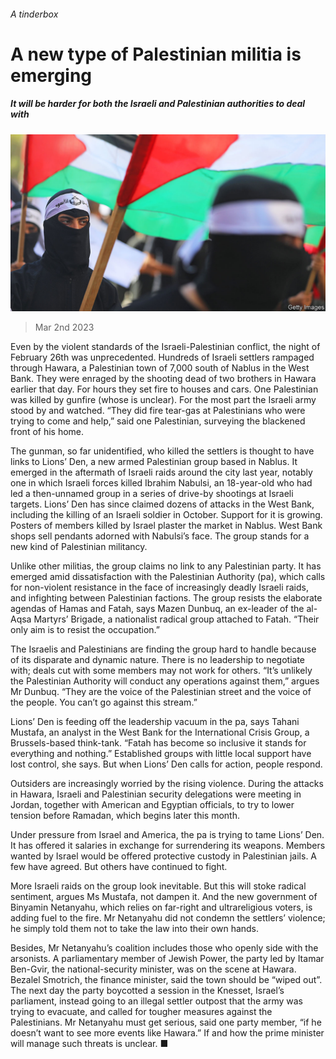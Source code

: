 ###### A tinderbox

# A new type of Palestinian militia is emerging 

##### It will be harder for both the Israeli and Palestinian authorities to deal with 

![image](images/20230304_MAP002.jpg) 

> Mar 2nd 2023 

Even by the violent standards of the Israeli-Palestinian conflict, the night of February 26th was unprecedented. Hundreds of Israeli settlers rampaged through Hawara, a Palestinian town of 7,000 south of Nablus in the West Bank. They were enraged by the shooting dead of two brothers in Hawara earlier that day. For hours they set fire to houses and cars. One Palestinian was killed by gunfire (whose is unclear). For the most part the Israeli army stood by and watched. “They did fire tear-gas at Palestinians who were trying to come and help,” said one Palestinian, surveying the blackened front of his home.

The gunman, so far unidentified, who killed the settlers is thought to have links to Lions’ Den, a new armed Palestinian group based in Nablus. It emerged in the aftermath of Israeli raids around the city last year, notably one in which Israeli forces killed Ibrahim Nabulsi, an 18-year-old who had led a then-unnamed group in a series of drive-by shootings at Israeli targets. Lions’ Den has since claimed dozens of attacks in the West Bank, including the killing of an Israeli soldier in October. Support for it is growing. Posters of members killed by Israel plaster the market in Nablus. West Bank shops sell pendants adorned with Nabulsi’s face. The group stands for a new kind of Palestinian militancy. 

Unlike other militias, the group claims no link to any Palestinian party. It has emerged amid dissatisfaction with the Palestinian Authority (pa), which calls for non-violent resistance in the face of increasingly deadly Israeli raids, and infighting between Palestinian factions. The group resists the elaborate agendas of Hamas and Fatah, says Mazen Dunbuq, an ex-leader of the al-Aqsa Martyrs’ Brigade, a nationalist radical group attached to Fatah. “Their only aim is to resist the occupation.”

The Israelis and Palestinians are finding the group hard to handle because of its disparate and dynamic nature. There is no leadership to negotiate with; deals cut with some members may not work for others. “It’s unlikely the Palestinian Authority will conduct any operations against them,” argues Mr Dunbuq. “They are the voice of the Palestinian street and the voice of the people. You can’t go against this stream.”

Lions’ Den is feeding off the leadership vacuum in the pa, says Tahani Mustafa, an analyst in the West Bank for the International Crisis Group, a Brussels-based think-tank. “Fatah has become so inclusive it stands for everything and nothing.” Established groups with little local support have lost control, she says. But when Lions’ Den calls for action, people respond.

Outsiders are increasingly worried by the rising violence. During the attacks in Hawara, Israeli and Palestinian security delegations were meeting in Jordan, together with American and Egyptian officials, to try to lower tension before Ramadan, which begins later this month.

Under pressure from Israel and America, the pa is trying to tame Lions’ Den. It has offered it salaries in exchange for surrendering its weapons. Members wanted by Israel would be offered protective custody in Palestinian jails. A few have agreed. But others have continued to fight. 

More Israeli raids on the group look inevitable. But this will stoke radical sentiment, argues Ms Mustafa, not dampen it. And the new government of Binyamin Netanyahu, which relies on far-right and ultrareligious voters, is adding fuel to the fire. Mr Netanyahu did not condemn the settlers’ violence; he simply told them not to take the law into their own hands. 

Besides, Mr Netanyahu’s coalition includes those who openly side with the arsonists. A parliamentary member of Jewish Power, the party led by Itamar Ben-Gvir, the national-security minister, was on the scene at Hawara. Bezalel Smotrich, the finance minister, said the town should be “wiped out”. The next day the party boycotted a session in the Knesset, Israel’s parliament, instead going to an illegal settler outpost that the army was trying to evacuate, and called for tougher measures against the Palestinians. Mr Netanyahu must get serious, said one party member, “if he doesn’t want to see more events like Hawara.” If and how the prime minister will manage such threats is unclear. ■

